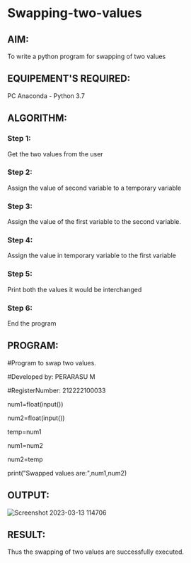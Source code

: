 # Swapping-two-values
## AIM:
To write a python program for swapping of two values
## EQUIPEMENT'S REQUIRED: 
PC
Anaconda - Python 3.7
## ALGORITHM: 
### Step 1:
Get the two values from the user
### Step 2: 
Assign the value of second variable to a temporary variable 
### Step 3: 
Assign the value of the first variable to the second variable.
### Step 4:  
Assign the value in temporary variable to the first variable
### Step 5: 
Print both the values it would be interchanged
### Step 6: 
End the program
## PROGRAM:

#Program to swap two values.

#Developed by: PERARASU M

#RegisterNumber: 212222100033


num1=float(input())

num2=float(input())

temp=num1

num1=num2

num2=temp

print("Swapped values are:",num1,num2)

## OUTPUT:
![Screenshot 2023-03-13 114706](https://user-images.githubusercontent.com/118348589/224622899-825f0d46-24ab-40ba-8742-ba78e80b87dc.png)


## RESULT:
Thus the swapping of two values are successfully executed.



